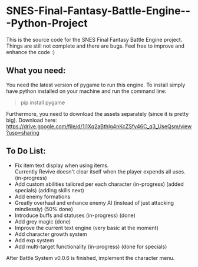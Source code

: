 # SNES-Final-Fantasy-Battle-Engine---Python-Project
This is the source code for the SNES Final Fantasy Battle Engine project.  Things are still not complete and there are bugs.  Feel free to improve and enhance the code :)

## What you need:
You need the latest version of pygame to run this engine. To install simply have python installed on your machine and run the command line:

> pip install pygame

Furthermore, you need to download the assets separately (since it is pretty big). Download here: https://drive.google.com/file/d/1i1Xq2aBthlg4nKcZSfy46C_q3_UseQsm/view?usp=sharing

## To Do List:
* Fix item text display when using items.  
	Currently Revive doesn't clear itself when the player expends all uses. (in-progress)
* Add custom abilities tailored per each character (in-progress) (added specials) (adding skills next)
* Add enemy formations
* Greatly overhaul and enhance enemy AI (instead of just attacking mindlessly) (50% done)
* Introduce buffs and statuses (in-progress) (done)
* Add grey magic (done)
* Improve the current text engine (very basic at the moment)
* Add character growth system
* Add exp system
* Add multi-target functionality (in-progress) (done for specials)

After Battle System v0.0.6 is finished, implement the character menu.
